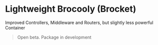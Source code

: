 # Lightweight Brocooly (Brocket)

Improved Controllers, Middleware and Routers, but slightly less powerful Container

> Open beta. Package in development